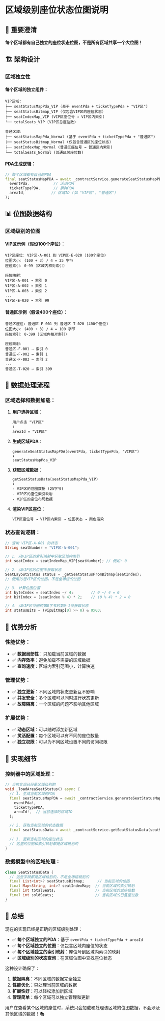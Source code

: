 # 区域级别座位状态位图说明

## 🎯 重要澄清

**每个区域都有自己独立的座位状态位图，不是所有区域共享一个大位图！**

## 🏗️ 架构设计

### **区域独立性**

#### **每个区域的独立组件**：
```
VIP区域:
├── seatStatusMapPda_VIP (基于 eventPda + ticketTypePda + "VIP区")
├── seatStatusBitmap_VIP (仅包含VIP区的座位状态)
├── seatIndexMap_VIP (VIP区座位号 → VIP区内索引)
└── totalSeats_VIP (VIP区总座位数)

普通区域:
├── seatStatusMapPda_Normal (基于 eventPda + ticketTypePda + "普通区")  
├── seatStatusBitmap_Normal (仅包含普通区的座位状态)
├── seatIndexMap_Normal (普通区座位号 → 普通区内索引)
└── totalSeats_Normal (普通区总座位数)
```

#### **PDA生成逻辑**：
```dart
// 每个区域都有自己的PDA
final seatStatusMapPDA = await _contractService.generateSeatStatusMapPDA(
  eventPda,           // 活动PDA
  ticketTypePDA,      // 票种PDA  
  areaId,            // 区域ID (如 "VIP区", "普通区")
);
```

## 📊 位图数据结构

### **区域级别的位图**

#### **VIP区示例**（假设100个座位）：
```
VIP区座位: VIP区-A-001 到 VIP区-E-020 (100个座位)
位图大小: (100 + 3) / 4 = 25 字节
座位索引: 0-99 (区域内相对索引)

座位映射:
VIP区-A-001 → 索引 0
VIP区-A-002 → 索引 1
VIP区-A-003 → 索引 2
...
VIP区-E-020 → 索引 99
```

#### **普通区示例**（假设400个座位）：
```
普通区座位: 普通区-F-001 到 普通区-T-020 (400个座位)
位图大小: (400 + 3) / 4 = 100 字节  
座位索引: 0-399 (区域内相对索引)

座位映射:
普通区-F-001 → 索引 0
普通区-F-002 → 索引 1
普通区-F-003 → 索引 2
...
普通区-T-020 → 索引 399
```

## 🔄 数据处理流程

### **区域选择和数据加载**：

1. **用户选择区域**：
   ```
   用户点击 "VIP区" 
   ↓
   areaId = "VIP区"
   ```

2. **生成区域PDA**：
   ```
   generateSeatStatusMapPDA(eventPda, ticketTypePda, "VIP区")
   ↓
   seatStatusMapPda_VIP
   ```

3. **获取区域数据**：
   ```
   getSeatStatusData(seatStatusMapPda_VIP)
   ↓
   - VIP区的位图数据 (25字节)
   - VIP区的座位索引映射
   - VIP区的座位布局数据
   ```

4. **渲染VIP区座位**：
   ```
   VIP区座位号 → VIP区内索引 → 位图状态 → 颜色渲染
   ```

### **状态查询逻辑**：

```dart
// 查询 VIP区-A-001 的状态
String seatNumber = "VIP区-A-001";

// 1. 从VIP区的索引映射中获取区域内索引
int seatIndex = seatIndexMap_VIP[seatNumber]; // 例如: 0

// 2. 从VIP区的位图中获取状态
SeatLayoutStatus status = _getSeatStatusFromBitmap(seatIndex);
// 使用的是VIP区的位图，不是全场馆的位图

// 3. 计算位图位置
int byteIndex = seatIndex ~/ 4;        // 0 ~/ 4 = 0
int bitIndex = (seatIndex % 4) * 2;    // (0 % 4) * 2 = 0

// 4. 从VIP区位图的第0字节的第0-1位获取状态
int statusBits = (vipBitmap[0] >> 0) & 0x03;
```

## 🎯 优势分析

### **性能优势**：
- ✅ **数据局部性**：只加载当前区域的数据
- ✅ **内存效率**：避免加载不需要的区域数据
- ✅ **查询速度**：区域内索引范围小，计算快速

### **管理优势**：
- ✅ **独立更新**：不同区域的状态更新互不影响
- ✅ **并发安全**：多个区域可以同时进行状态更新
- ✅ **故障隔离**：一个区域的问题不影响其他区域

### **扩展优势**：
- ✅ **动态区域**：可以随时添加新区域
- ✅ **灵活配置**：每个区域可以有不同的座位数量
- ✅ **独立权限**：可以为不同区域设置不同的访问权限

## 🔧 实现细节

### **控制器中的区域处理**：

```dart
// 当前实现已经是区域级别的
void _loadAreaSeatStatus() async {
  // 1. 生成当前区域的PDA
  final seatStatusMapPDA = await _contractService.generateSeatStatusMapPDA(
    eventPda!,
    ticketTypePDA,
    areaId!,  // 当前选择的区域ID
  );

  // 2. 获取当前区域的状态数据
  final seatStatusData = await _contractService.getSeatStatusData(seatStatusMapPDA);
  
  // 3. 更新当前区域的座位状态
  // 这里的位图和索引映射都是区域级别的
}
```

### **数据模型中的区域处理**：

```dart
class SeatStatusData {
  // 这些字段都是区域级别的，不是全场馆级别的
  final List<int>? seatStatusBitmap;      // 当前区域的位图
  final Map<String, int>? seatIndexMap;  // 当前区域的索引映射
  final int totalSeats;                  // 当前区域的总座位数
  final int soldSeats;                   // 当前区域的已售座位数
}
```

## 🚀 总结

现在的实现已经是正确的区域级别处理：

- ✅ **每个区域独立的PDA**：基于 `eventPda + ticketTypePda + areaId`
- ✅ **每个区域独立的位图**：仅包含区域内座位的状态
- ✅ **每个区域独立的索引映射**：座位号到区域内索引的映射
- ✅ **区域级别的状态查询**：在区域位图中查找座位状态

这种设计确保了：
1. **数据隔离**：不同区域的数据完全独立
2. **性能优化**：只处理当前区域的数据
3. **扩展性好**：可以轻松添加新区域
4. **管理简单**：每个区域可以独立管理和更新

用户在查看某个区域的座位时，系统只会加载和处理该区域的位图数据，不会涉及其他区域的数据！🎭
